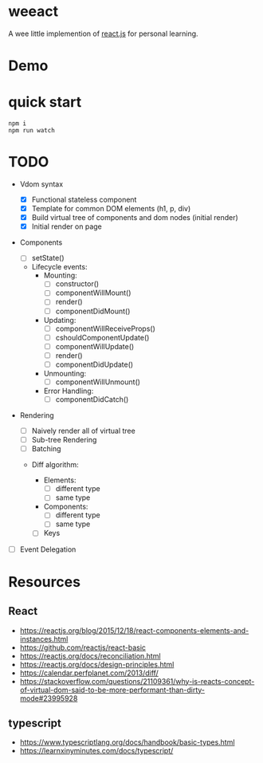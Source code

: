 # weeact

A wee little implemention of [react.js][react] for personal learning.

# Demo

# quick start

```
npm i
npm run watch
```

# TODO

* Vdom syntax

  * [x] Functional stateless component
  * [x] Template for common DOM elements (h1, p, div)
  * [x] Build virtual tree of components and dom nodes (initial render)
  * [x] Initial render on page

* Components
  * [ ] setState()
  * Lifecycle events:
    * Mounting:
      * [ ] constructor()
      * [ ] componentWillMount()
      * [ ] render()
      * [ ] componentDidMount()
    * Updating:
      * [ ] componentWillReceiveProps()
      * [ ] cshouldComponentUpdate()
      * [ ] componentWillUpdate()
      * [ ] render()
      * [ ] componentDidUpdate()
    * Unmounting:
      * [ ] componentWillUnmount()
    * Error Handling:
      * [ ] componentDidCatch()
* Rendering
  * [ ] Naively render all of virtual tree
  * [ ] Sub-tree Rendering
  * [ ] Batching
  * Diff algorithm:

    * Elements:
      * [ ] different type
      * [ ] same type
    * Components:
      * [ ] different type
      * [ ] same type
    * [ ] Keys
* [ ] Event Delegation

# Resources

## React

* https://reactjs.org/blog/2015/12/18/react-components-elements-and-instances.html
* https://github.com/reactjs/react-basic
* https://reactjs.org/docs/reconciliation.html
* https://reactjs.org/docs/design-principles.html
* https://calendar.perfplanet.com/2013/diff/
* https://stackoverflow.com/questions/21109361/why-is-reacts-concept-of-virtual-dom-said-to-be-more-performant-than-dirty-mode#23995928

## typescript

* https://www.typescriptlang.org/docs/handbook/basic-types.html
* https://learnxinyminutes.com/docs/typescript/

[react]: https://reactjs.org/ "react"
